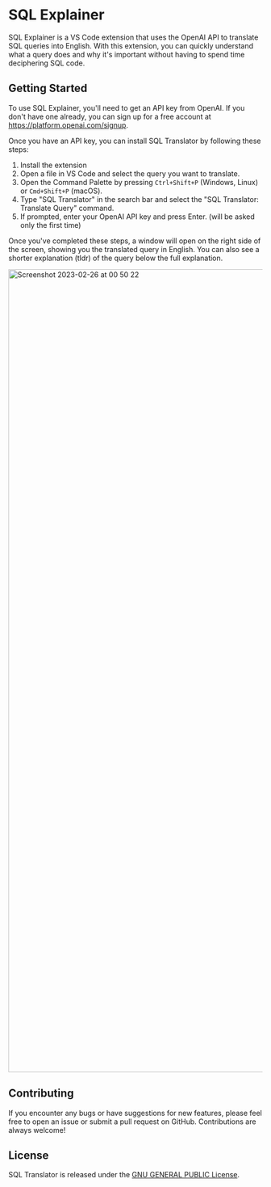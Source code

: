 <h1>SQL Explainer</h1>
<p>SQL Explainer is a VS Code extension that uses the OpenAI API to translate SQL queries into English. With this extension, you can quickly understand what a query does and why it's important without having to spend time deciphering SQL code.</p>
<h2>Getting Started</h2>
<p>To use SQL Explainer, you'll need to get an API key from OpenAI. If you don't have one already, you can sign up for a free account at <a href="https://platform.openai.com/signup">https://platform.openai.com/signup</a>.</p>
<p>Once you have an API key, you can install SQL Translator by following these steps:</p>
<ol>
  <li>Install the extension</li>
  <li>Open a file in VS Code and select the query you want to translate.</li>
  <li>Open the Command Palette by pressing <code>Ctrl+Shift+P</code> (Windows, Linux) or <code>Cmd+Shift+P</code> (macOS).</li>
  <li>Type "SQL Translator" in the search bar and select the "SQL Translator: Translate Query" command.</li>
  <li>If prompted, enter your OpenAI API key and press Enter. (will be asked only the first time)</li>
</ol>
<p>Once you've completed these steps, a window will open on the right side of the screen, showing you the translated query in English. You can also see a shorter explanation (tldr) of the query below the full explanation.</p>

<img width="1590" alt="Screenshot 2023-02-26 at 00 50 22" src="https://user-images.githubusercontent.com/92080844/221384900-af5cc216-585e-4705-88b4-47ee4738565d.png">

<h2>Contributing</h2>
<p>If you encounter any bugs or have suggestions for new features, please feel free to open an issue or submit a pull request on GitHub. Contributions are always welcome!</p>
<h2>License</h2>
<p>SQL Translator is released under the <a href="LICENSE">GNU GENERAL PUBLIC License</a>.</p>
